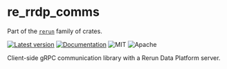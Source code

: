 # re_rrdp_comms

Part of the [`rerun`](https://github.com/rerun-io/rerun) family of crates.

[![Latest version](https://img.shields.io/crates/v/re_rrdp_comms.svg)](https://crates.io/crates/re_rrdp_comms?speculative-link)
[![Documentation](https://docs.rs/re_rrdp_comms/badge.svg)](https://docs.rs/re_rrdp_comms?speculative-link)
![MIT](https://img.shields.io/badge/license-MIT-blue.svg)
![Apache](https://img.shields.io/badge/license-Apache-blue.svg)

Client-side gRPC communication library with a Rerun Data Platform server.
